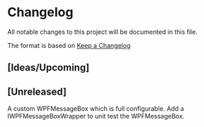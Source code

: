 # Changelog
All notable changes to this project will be documented in this file.

The format is based on [Keep a Changelog](https://keepachangelog.com/en/1.0.0/)

## [Ideas/Upcoming]

## [Unreleased]
A custom WPFMessageBox which is full configurable.
Add a IWPFMessageBoxWrapper to unit test the WPFMessageBox.
